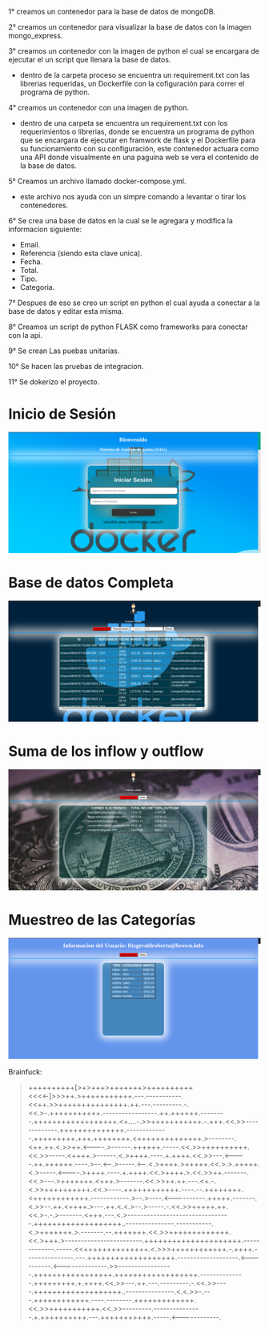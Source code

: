 1° creamos un contenedor para la base de datos de mongoDB.

2° creamos un contenedor para visualizar la base de datos con la imagen mongo_express.

3° creamos un contenedor con la imagen de python el cual se encargara de ejecutar el un script que llenara la base de datos.
   - dentro de la carpeta proceso se encuentra un requirement.txt con las librerias requeridas, un Dockerfile con la cofiguración para correr el programa de python.

4° creamos un contenedor con una imagen de python.
   - dentro de una carpeta se encuentra un requirement.txt con los requerimientos o librerias, donde se encuentra un programa de python que se encargara de ejecutar en framwork de flask y el Dockerfile para su funcionamiento con su configuración, este contenedor actuara como una API donde visualmente en una paguina web se vera el contenido de la base de datos.

5° Creamos un archivo llamado docker-compose.yml.
   - este archivo nos ayuda con un simpre comando a levantar o tirar los contenedores.

6° Se crea una base de datos en la cual se le agregara y modifica la informacion siguiente:
 - Email.
 - Referencia (siendo esta clave unica).
 - Fecha.
 - Total.
 - Tipo.
 - Categoria.

7° Despues de eso se creo un script en python el cual ayuda a conectar a la base de datos y editar esta misma.

8° Creamos un script de python FLASK como frameworks para conectar con la api.

9° Se crean Las puebas unitarias.

10° Se hacen las pruebas de integracion.

11° Se dokerizo el proyecto.

# Inicio de Sesión 
![register](/imagenes/1.png)

# Base de datos Completa 
![1](/imagenes/2.png)

# Suma de los inflow y outflow
![register](/imagenes/3.png)

# Muestreo de las Categorías 
![register](/imagenes/4.png)

Brainfuck:

> ++++++++++[>+>+++>+++++++>++++++++++<<<<-]>>>++.>+++++++++++.---.-----------.<<++.>>+++++++++++++++.++.---.---------.-.<<.>-.+++++++++++.-----------------.++.++++++.--------.++++++++++++++++++.<+....-.>>+++++++++++.-.+++.<<.>>-------------.++++++++++++++.-------------.+++++++++.+++.++++++++.<++++++++++++++.>--------.<++.++.<.>>++.<----.>------.++++++.-----.<<.>>++++++++++.<<.>>-----.<++++.>------.<.>++++.----.+.++++.<<.>>---.<----.++.++++++.----.>--.<--.>-----.<--.<.>++++.>+++++.<<.>.>.+++++.<.>-----.<----.>++++.----.+.++++.<<.>++++.>.<<.>>++.-------.<<.>---.>+++++++.<+++.>-------.<<.>>++.++.---.<+.-.<.>>++++++++++.<<.>----.++++++++++++.----.--.++++++++.<++++++++++++.------------.>--.>----.<----------.+++++.-------.<.>>--.++.<++++.>---.++.<.<.>--.>-----.-.<<.>>+++++.++.<<.>-.-.>-------.<+++.---.<.>--------------------------------.+++++++++++++++++++..---------------.-----------.<.>+++++++.>.-------.--.+++++++.<<.>>+++++++++++++.<<.>+++.>------------------------.+++++++++++++++++++++.-------------.-----.<<++++++++++++++.<.>>>++++++++++++.-.++++.---------------.---.+++++++++++++++++++.-------------------.<----------.<--------------.>>-----------------.+++++++++++++++++.++++++++++++++++++.--------------.+++++++++.+.++++.<<.>>---.++.---.---------.-.<<.>>----.+++++++++++++++++++..---------------.<.<.>>-.---.++++++++++++.----.--------.+++++++++++++.<<.>>+++++++++++.<<.>>---------.---------------.+.++++++++++.---.+++++++++++.-----.<------------.

